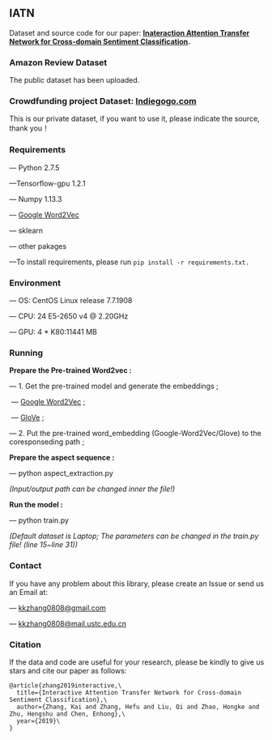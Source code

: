 ## IATN
Dataset and source code for our paper: **[Inateraction Attention Transfer Network for Cross-domain Sentiment Classification](http://staff.ustc.edu.cn/~cheneh/paper_pdf/2019/Kai-Zhang-AAAI.pdf).**

### Amazon Review Dataset
The public dataset has been uploaded.

### Crowdfunding project Dataset: [Indiegogo.com](https://www.indiegogo.com/)
This is our private dataset, if you want to use it, please indicate the source, thank you！


### Requirements
— Python 2.7.5

—Tensorflow-gpu 1.2.1

— Numpy 1.13.3

— [Google Word2Vec](https://code.google.com/archive/p/word2vec/) 

— sklearn

— other pakages

—To install requirements, please run `pip install -r requirements.txt.`

### Environment

— OS: CentOS Linux release 7.7.1908

— CPU: 24 E5-2650 v4 @ 2.20GHz

— GPU: 4 * K80:11441 MB

### Running

**Prepare the Pre-trained Word2vec :**

— 1. Get the pre-trained model and generate the embeddings ;

​               — [Google Word2Vec](https://code.google.com/archive/p/word2vec/) ;

​               — [GloVe](https://nlp.stanford.edu/projects/glove/) ;

— 2. Put the pre-trained word_embedding (Google-Word2Vec/Glove) to the coresponseding path ;

**Prepare the aspect sequence :**

— python aspect_extraction.py

*(Input/output path can be changed inner the file!)*

**Run the model :** 

 —  python train.py

*(Default dataset is Laptop; The parameters can be changed in the train.py file! (line 15~line 31))*

### Contact

If you have any problem about this library, please create an Issue or send us an Email at:

— [kkzhang0808@gmail.com](kkzhang0808@gmail.com)

— [kkzhang0808@mail.ustc.edu.cn](sa517494@mail.ustc.edu.cn)

### Citation

If the data and code are useful for your research, please be kindly to give us stars and cite our paper as follows:


```
@article{zhang2019interactive,\
  title={Interactive Attention Transfer Network for Cross-domain Sentiment Classification},\
  author={Zhang, Kai and Zhang, Hefu and Liu, Qi and Zhao, Hongke and Zhu, Hengshu and Chen, Enhong},\
  year={2019}\
}
```

